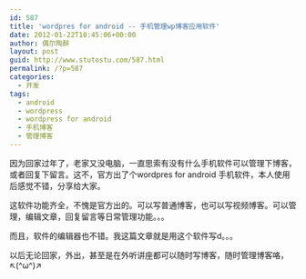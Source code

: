 ```yaml
---
id: 587
title: 'wordpres for android -- 手机管理wp博客应用软件'
date: 2012-01-22T10:45:06+00:00
author: 偶尔陶醉
layout: post
guid: http://www.stutostu.com/587.html
permalink: /?p=587
categories:
  - 开发
tags:
  - android
  - wordpress
  - wordpress for android
  - 手机博客
  - 管理博客
---
```

因为回家过年了，老家又没电脑，一直思索有没有什么手机软件可以管理下博客，或者回复下留言。这不，官方出了个wordpres for android 手机软件，本人使用后感觉不错，分享给大家。


这软件功能齐全，不愧是官方出的。可以写普通博客，也可以写视频博客。可以管理，编辑文章，回复留言等日常管理功能。。。

而且，软件的编辑器也不错。我这篇文章就是用这个软件写d。。。

以后无论回家，外出，甚至是在外听讲座都可以随时写博客，随时管理博客咯，↖(^ω^)↗